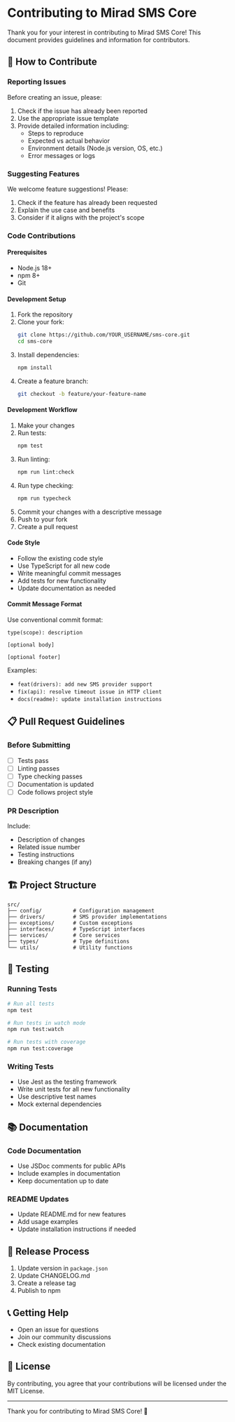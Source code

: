 # Contributing to Mirad SMS Core

Thank you for your interest in contributing to Mirad SMS Core! This document provides guidelines and
information for contributors.

## 🤝 How to Contribute

### Reporting Issues

Before creating an issue, please:

1. Check if the issue has already been reported
2. Use the appropriate issue template
3. Provide detailed information including:
   - Steps to reproduce
   - Expected vs actual behavior
   - Environment details (Node.js version, OS, etc.)
   - Error messages or logs

### Suggesting Features

We welcome feature suggestions! Please:

1. Check if the feature has already been requested
2. Explain the use case and benefits
3. Consider if it aligns with the project's scope

### Code Contributions

#### Prerequisites

- Node.js 18+
- npm 8+
- Git

#### Development Setup

1. Fork the repository
2. Clone your fork:
   ```bash
   git clone https://github.com/YOUR_USERNAME/sms-core.git
   cd sms-core
   ```
3. Install dependencies:
   ```bash
   npm install
   ```
4. Create a feature branch:
   ```bash
   git checkout -b feature/your-feature-name
   ```

#### Development Workflow

1. Make your changes
2. Run tests:
   ```bash
   npm test
   ```
3. Run linting:
   ```bash
   npm run lint:check
   ```
4. Run type checking:
   ```bash
   npm run typecheck
   ```
5. Commit your changes with a descriptive message
6. Push to your fork
7. Create a pull request

#### Code Style

- Follow the existing code style
- Use TypeScript for all new code
- Write meaningful commit messages
- Add tests for new functionality
- Update documentation as needed

#### Commit Message Format

Use conventional commit format:

```
type(scope): description

[optional body]

[optional footer]
```

Examples:

- `feat(drivers): add new SMS provider support`
- `fix(api): resolve timeout issue in HTTP client`
- `docs(readme): update installation instructions`

## 📋 Pull Request Guidelines

### Before Submitting

- [ ] Tests pass
- [ ] Linting passes
- [ ] Type checking passes
- [ ] Documentation is updated
- [ ] Code follows project style

### PR Description

Include:

- Description of changes
- Related issue number
- Testing instructions
- Breaking changes (if any)

## 🏗️ Project Structure

```
src/
├── config/          # Configuration management
├── drivers/         # SMS provider implementations
├── exceptions/      # Custom exceptions
├── interfaces/      # TypeScript interfaces
├── services/        # Core services
├── types/           # Type definitions
└── utils/           # Utility functions
```

## 🧪 Testing

### Running Tests

```bash
# Run all tests
npm test

# Run tests in watch mode
npm run test:watch

# Run tests with coverage
npm run test:coverage
```

### Writing Tests

- Use Jest as the testing framework
- Write unit tests for all new functionality
- Use descriptive test names
- Mock external dependencies

## 📚 Documentation

### Code Documentation

- Use JSDoc comments for public APIs
- Include examples in documentation
- Keep documentation up to date

### README Updates

- Update README.md for new features
- Add usage examples
- Update installation instructions if needed

## 🚀 Release Process

1. Update version in `package.json`
2. Update CHANGELOG.md
3. Create a release tag
4. Publish to npm

## 📞 Getting Help

- Open an issue for questions
- Join our community discussions
- Check existing documentation

## 📄 License

By contributing, you agree that your contributions will be licensed under the MIT License.

---

Thank you for contributing to Mirad SMS Core! 🚀
